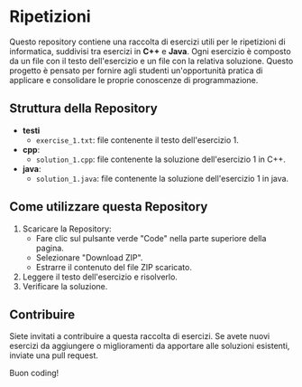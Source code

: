 # Ripetizioni
Questo repository contiene una raccolta di esercizi utili per le ripetizioni di informatica, suddivisi tra esercizi in **C++** e **Java**. Ogni esercizio è composto da un file con il testo dell'esercizio e un file con la relativa soluzione. Questo progetto è pensato per fornire agli studenti un'opportunità pratica di applicare e consolidare le proprie conoscenze di programmazione.

## Struttura della Repository
- **testi**
  - `exercise_1.txt`: file contenente il testo dell'esercizio 1.
- **cpp**:
  - `solution_1.cpp`: file contenente la soluzione dell'esercizio 1 in C++.
- **java**:
  - `solution_1.java`: file contenente la soluzione dell'esercizio 1 in java.
 
## Come utilizzare questa Repository
1. Scaricare la Repository:
   - Fare clic sul pulsante verde "Code" nella parte superiore della pagina.
   - Selezionare "Download ZIP".
   - Estrarre il contenuto del file ZIP scaricato.
2. Leggere il testo dell'esercizio e risolverlo.
3. Verificare la soluzione.

## Contribuire
Siete invitati a contribuire a questa raccolta di esercizi. Se avete nuovi esercizi da aggiungere o miglioramenti da apportare alle soluzioni esistenti, inviate una pull request.

Buon coding!
